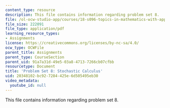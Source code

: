 ```yaml
---
content_type: resource
description: This file contains information regarding problem set 8.
file: /ol-ocw-studio-app/courses/18-s096-topics-in-mathematics-with-applications-in-finance-fall-2013/20348102bc927284425e6d505495eb30_MIT18_S096F13_pset8.pdf
file_size: 222091
file_type: application/pdf
learning_resource_types:
- Assignments
license: https://creativecommons.org/licenses/by-nc-sa/4.0/
ocw_type: OCWFile
parent_title: Assignments
parent_type: CourseSection
parent_uid: 91a7a31d-49e5-03a8-4713-7266cb07cfbb
resourcetype: Document
title: 'Problem Set 8: Stochastic Calculus'
uid: 20348102-bc92-7284-425e-6d505495eb30
video_metadata:
  youtube_id: null
---
```

This file contains information regarding problem set 8.